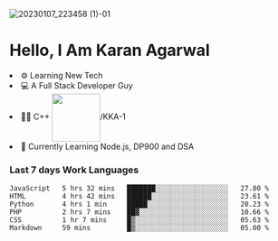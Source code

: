 ![20230107_223458 (1)-01](https://user-images.githubusercontent.com/85556603/212357966-4002f7aa-471b-4b3c-923d-f2b0d543cad5.jpeg)


<h1>Hello, I Am Karan Agarwal</h1>
<li>⚙ Learning New Tech</li>
<li>💻 A Full Stack Developer Guy</li>
<li>👨‍💻 C++ <img align="center" width="85" src="https://img.shields.io/badge/-LeetCode-FFA116?style=for-the-badge&logo=LeetCode&logoColor=black"/>/KKA-1</li> 
<li>🙌 Currently Learning Node.js, DP900 and DSA</li>  

<h3>Last 7 days Work Languages </h3> 
 
<!--START_SECTION:waka-->

```text
JavaScript   5 hrs 32 mins   ███████░░░░░░░░░░░░░░░░░░   27.80 %
HTML         4 hrs 42 mins   ██████░░░░░░░░░░░░░░░░░░░   23.61 %
Python       4 hrs 1 min     █████░░░░░░░░░░░░░░░░░░░░   20.23 %
PHP          2 hrs 7 mins    ██▓░░░░░░░░░░░░░░░░░░░░░░   10.66 %
CSS          1 hr 7 mins     █▒░░░░░░░░░░░░░░░░░░░░░░░   05.63 %
Markdown     59 mins         █▒░░░░░░░░░░░░░░░░░░░░░░░   05.00 %
```

<!--END_SECTION:waka-->
